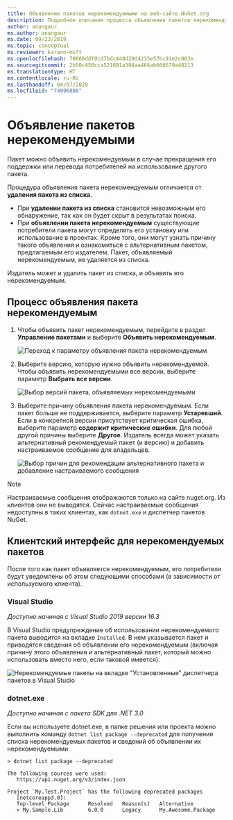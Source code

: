 ```yaml
---
title: Объявление пакетов нерекомендуемыми на веб-сайте NuGet.org
description: Подробное описание процесса объявления пакетов нерекомендуемыми и отображения этих сведений в клиентах
author: anangaur
ms.author: anangaur
ms.date: 09/23/2019
ms.topic: conceptual
ms.reviewer: karann-msft
ms.openlocfilehash: 70666ddf9cd7bdc448d29d4235e57bc91e2c003e
ms.sourcegitcommit: 2b50c450cca521681a384aa466ab666679a40213
ms.translationtype: HT
ms.contentlocale: ru-RU
ms.lasthandoff: 04/07/2020
ms.locfileid: "74096886"
---
```

# <a name="deprecating-packages"></a>Объявление пакетов нерекомендуемыми

Пакет можно объявить нерекомендуемым в случае прекращения его поддержки или перевода потребителей на использование другого пакета. 

Процедура объявления пакета нерекомендуемым отличается от **удаления пакета из списка**.
* При **удалении пакета из списка** становится невозможным его обнаружение, так как он будет скрыт в результатах поиска. 
* При **объявлении пакета нерекомендуемым** существующие потребители пакета могут определять его установку или использование в проектах. Кроме того, они могут узнать причину такого объявления и ознакомиться с альтернативным пакетом, предлагаемым его издателем. Пакет, объявляемый нерекомендуемым, не удаляется из списка. 

Издатель может и удалить пакет из списка, и объявить его нерекомендуемым.

## <a name="deprecation-workflow"></a>Процесс объявления пакета нерекомендуемым
1. Чтобы объявить пакет нерекомендуемым, перейдите в раздел **Управление пакетами** и выберите **Объявить нерекомендуемым**.

    ![Переход к параметру объявления пакета нерекомендуемым](media/deprecation-select-option.png)

2. Выберите версию, которую нужно объявить нерекомендуемой. Чтобы объявить нерекомендуемыми все версии, выберите параметр **Выбрать все версии**.

    ![Выбор версий пакета, объявляемых нерекомендуемыми](media/deprecation-select-version.png)

3. Выберите причину объявления пакета нерекомендуемым. Если пакет больше не поддерживается, выберите параметр **Устаревший**. Если в конкретной версии присутствует критическая ошибка, выберите параметр **содержит критические ошибки**. Для любой другой причины выберите **Другое**. Издатель всегда может указать альтернативный рекомендуемый пакет (и версию) и добавить настраиваемое сообщение для владельцев. 

    ![Выбор причин для рекомендации альтернативного пакета и добавление настраиваемого сообщения](media/deprecation-save.png)

> [!Note]
> Настраиваемые сообщения отображаются только на сайте nuget.org. Из клиентов они не выводятся. Сейчас настраиваемые сообщения недоступны в таких клиентах, как `dotnet.exe` и диспетчер пакетов NuGet.

## <a name="client-experience-for-deprecated-packages"></a>Клиентский интерфейс для нерекомендуемых пакетов
После того как пакет объявляется нерекомендуемым, его потребители будут уведомлены об этом следующими способами (в зависимости от используемого клиента).

### <a name="visual-studio"></a>Visual Studio 
*Доступно начиная с Visual Studio 2019 версии 16.3*

В Visual Studio предупреждение об использовании нерекомендуемого пакета выводится на вкладке `Installed`. В нем указывается пакет и приводятся сведения об объявлении его нерекомендуемым (включая причину этого объявления и альтернативный пакет, который можно использовать вместо него, если таковой имеется).

   ![Нерекомендуемые пакеты на вкладке "Установленные" диспетчера пакетов в Visual Studio](media/deprecation-vs.png)

### <a name="dotnetexe"></a>dotnet.exe
*Доступно начиная с пакета SDK для .NET 3.0*

Если вы используете dotnet.exe, в папке решения или проекта можно выполнить команду `dotnet list package --deprecated` для получения списка нерекомендуемых пакетов и сведений об объявлении их нерекомендуемыми.

```
> dotnet list package --deprecated

The following sources were used:
   https://api.nuget.org/v3/index.json

Project `My.Test.Project` has the following deprecated packages
   [netcoreapp3.0]:
   Top-level Package      Resolved   Reason(s)   Alternative
   > My.Sample.Lib        6.0.0      Legacy      My.Awesome.Package

```
